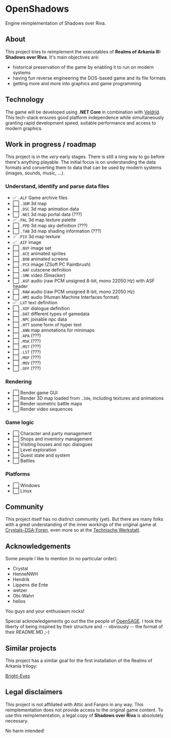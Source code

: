 # OpenShadows
Engine reimplementation of Shadows over Riva.

## About
This project tries to reimplement the executables of **Realms of Arkania III: Shadows over Riva**. It's main objectives are:

* historical preservation of the game by enabling it to run on modern systems
* having fun reverse engineering the DOS-based game and its file formats
* getting more and more into graphics and game programming


## Technology
The game will be developed using **.NET Core** in combination with [Veldrid](https://www.github.com/mellinoe/Veldrid). This tech-stack ensures good platform independence while simultaneously granting rapid development speed, suitable performance and access to modern graphics.


## Work in progress / roadmap
This project is in the *very* early stages. There is still a long way to go before there's anything playable. The initial focus is on understanding the data formats and converting them to data that can be used by modern systems (images, sounds, music, ...).

### Understand, identify and parse data files
* :white_check_mark:   `.ALF` Game archive files
* :white_large_square: `.3DM` 3d map
* :white_large_square: `.DSC` 3d map animation data
* :white_large_square: `.NEI` 3d map portal data (???)
* :white_check_mark:   `.PAL` 3d map texture palette
* :white_large_square: `.PPD` 3d map sky definition (???)
* :white_large_square: `.TAB` 3d map shading information (???)
* :white_check_mark:   `.PIX` 3d map texture
* :white_check_mark:   `.AIF` image
* :white_large_square: `.NVF` image set
* :white_large_square: `.ACE` animated sprites
* :white_large_square: `.BOB` animated screens
* :white_large_square: `.PCX` image (ZSoft PC Paintbrush)
* :white_large_square: `.AAF` cutscene definition
* :white_large_square: `.SMK` video (Smacker)
* :white_large_square: `.ASF` audio (raw PCM unsigned 8-bit, mono 22050 Hz) with ASF header
* :white_large_square: `.RAW` audio (raw PCM unsigned 8-bit, mono 22050 Hz)
* :white_large_square: `.HMI` audio (Human Machine Interfaces format)
* :white_check_mark:   `.LXT` text definition
* :white_large_square: `.XDF` dialogue definition
* :white_large_square: `.DAT` different types of gamedata
* :white_large_square: `.NPC` joinable npc data
* :white_large_square: `.HTT` some form of hyper text
* :white_large_square: `.ANN` map annotations for minimaps
* :white_large_square: `.APA` (???)
* :white_large_square: `.MSK` (???)
* :white_large_square: `.MST` (???)
* :white_large_square: `.LST` (???)
* :white_large_square: `.MOF` (???)
* :white_large_square: `.MOV` (???)
* :white_large_square: `.OFF` (???)


### Rendering
* :white_large_square: Render game GUI
* :white_large_square: Render 3D map loaded from `.3dm`, including textures and animations
* :white_large_square: Render isometric battle maps
* :white_large_square: Render video sequences

### Game logic
* :white_large_square: Character and party management
* :white_large_square: Shops and inventory management
* :white_large_square: Visiting houses and npc dialogues
* :white_large_square: Level exploration
* :white_large_square: Quest state and system
* :white_large_square: Battles

### Platforms
* :white_large_square: Windows
* :white_large_square: Linux


## Community
This project itself has no distinct community (yet). But there are many folks with a great understanding of the inner workings of the original game at [Crystals-DSA-Foren](http://www.crystals-dsa-foren.de), even more so at the [Technische Werkstatt](http://www.crystals-dsa-foren.de/showthread.php?tid=700).


## Acknowledgements
Some people I like to mention (in no particular order):

* Crystal
* HenneNWH
* Hendrik
* Lippens die Ente
* wetzer
* Obi-Wahn
* helios

You guys and your enthusiasm rocks!

Special acknowledgements go out the the people of [OpenSAGE](https://github.com/OpenSAGE/OpenSAGE). I took the liberty of being inspired by their structure and -- obviously -- the format of their README.MD ;-)


## Similar projects
This project has a similar goal for the first installation of the Realms of Arkania trilogy:

[Bright-Eyes](https://github.com/Henne/Bright-Eyes)


## Legal disclaimers
This project is not affiliated with Attic and Fanpro in any way. This reimplementation does not provide access to the original game content. To use this reimplementation, a legal copy of **Shadows over Riva** is absolutely necessary.

No harm intended!
